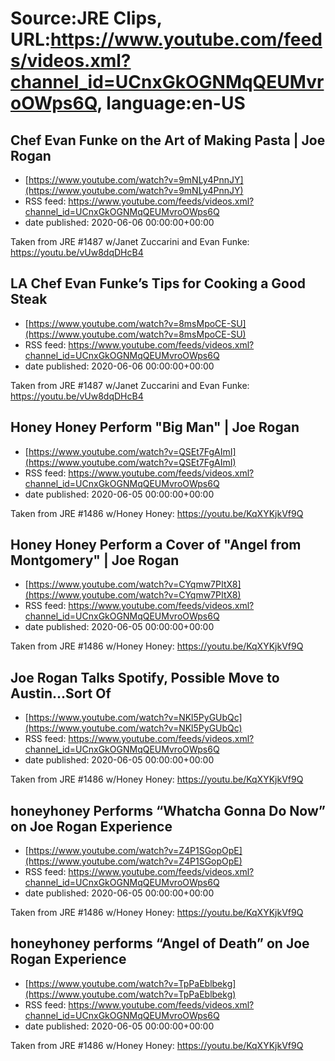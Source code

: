 # Source:JRE Clips, URL:https://www.youtube.com/feeds/videos.xml?channel_id=UCnxGkOGNMqQEUMvroOWps6Q, language:en-US

## Chef Evan Funke on the Art of Making Pasta | Joe Rogan
 - [https://www.youtube.com/watch?v=9mNLy4PnnJY](https://www.youtube.com/watch?v=9mNLy4PnnJY)
 - RSS feed: https://www.youtube.com/feeds/videos.xml?channel_id=UCnxGkOGNMqQEUMvroOWps6Q
 - date published: 2020-06-06 00:00:00+00:00

Taken from JRE #1487 w/Janet Zuccarini and Evan Funke:
https://youtu.be/vUw8dqDHcB4

## LA Chef Evan Funke’s Tips for Cooking a Good Steak
 - [https://www.youtube.com/watch?v=8msMpoCE-SU](https://www.youtube.com/watch?v=8msMpoCE-SU)
 - RSS feed: https://www.youtube.com/feeds/videos.xml?channel_id=UCnxGkOGNMqQEUMvroOWps6Q
 - date published: 2020-06-06 00:00:00+00:00

Taken from JRE #1487 w/Janet Zuccarini and Evan Funke: https://youtu.be/vUw8dqDHcB4

## Honey Honey Perform "Big Man" | Joe Rogan
 - [https://www.youtube.com/watch?v=QSEt7FgAImI](https://www.youtube.com/watch?v=QSEt7FgAImI)
 - RSS feed: https://www.youtube.com/feeds/videos.xml?channel_id=UCnxGkOGNMqQEUMvroOWps6Q
 - date published: 2020-06-05 00:00:00+00:00

Taken from JRE #1486 w/Honey Honey:
https://youtu.be/KqXYKjkVf9Q

## Honey Honey Perform a Cover of "Angel from Montgomery" | Joe Rogan
 - [https://www.youtube.com/watch?v=CYqmw7PItX8](https://www.youtube.com/watch?v=CYqmw7PItX8)
 - RSS feed: https://www.youtube.com/feeds/videos.xml?channel_id=UCnxGkOGNMqQEUMvroOWps6Q
 - date published: 2020-06-05 00:00:00+00:00

Taken from JRE #1486 w/Honey Honey:
https://youtu.be/KqXYKjkVf9Q

## Joe Rogan Talks Spotify, Possible Move to Austin...Sort Of
 - [https://www.youtube.com/watch?v=NKl5PyGUbQc](https://www.youtube.com/watch?v=NKl5PyGUbQc)
 - RSS feed: https://www.youtube.com/feeds/videos.xml?channel_id=UCnxGkOGNMqQEUMvroOWps6Q
 - date published: 2020-06-05 00:00:00+00:00

Taken from JRE #1486 w/Honey Honey:
https://youtu.be/KqXYKjkVf9Q

## honeyhoney Performs “Whatcha Gonna Do Now” on Joe Rogan Experience
 - [https://www.youtube.com/watch?v=Z4P1SGopOpE](https://www.youtube.com/watch?v=Z4P1SGopOpE)
 - RSS feed: https://www.youtube.com/feeds/videos.xml?channel_id=UCnxGkOGNMqQEUMvroOWps6Q
 - date published: 2020-06-05 00:00:00+00:00

Taken from JRE #1486 w/Honey Honey: https://youtu.be/KqXYKjkVf9Q

## honeyhoney performs “Angel of Death” on Joe Rogan Experience
 - [https://www.youtube.com/watch?v=TpPaEblbekg](https://www.youtube.com/watch?v=TpPaEblbekg)
 - RSS feed: https://www.youtube.com/feeds/videos.xml?channel_id=UCnxGkOGNMqQEUMvroOWps6Q
 - date published: 2020-06-05 00:00:00+00:00

Taken from JRE #1486 w/Honey Honey: https://youtu.be/KqXYKjkVf9Q

